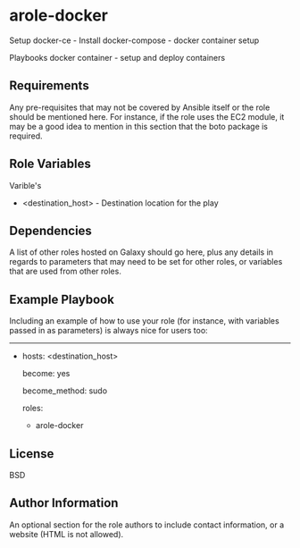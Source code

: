 arole-docker
=========

Setup
docker-ce             - Install
docker-compose        - docker container setup

Playbooks
docker container      - setup and deploy containers



Requirements
------------

Any pre-requisites that may not be covered by Ansible itself or the role should be mentioned here. For instance, if the role uses the EC2 module, it may be a good idea to mention in this section that the boto package is required.

Role Variables
--------------

Varible's

- <destination_host>                  - Destination location for the play

Dependencies
------------

A list of other roles hosted on Galaxy should go here, plus any details in regards to parameters that may need to be set for other roles, or variables that are used from other roles.

Example Playbook
----------------

Including an example of how to use your role (for instance, with variables passed in as parameters) is always nice for users too:

---
- hosts: <destination_host>

  become: yes
  
  become_method: sudo
  
  roles: 
  
    - arole-docker

License
-------

BSD

Author Information
------------------

An optional section for the role authors to include contact information, or a website (HTML is not allowed).
